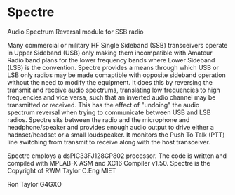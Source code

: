 # Spectre
Audio Spectrum Reversal module for SSB radio

Many commercial or military HF Single Sideband (SSB) transceivers operate in Upper Sideband (USB) only making them incompatible with Amateur Radio band plans for the lower 
frequency bands where Lower Sideband (LSB) is the convention. Spectre provides a means through which USB or LSB only radios may be made comaptible with opposite sideband operation
without the need to modify the equipment. It does this by reversing the transmit and receive audio spectrums, translating low frequencies to high frequencies and vice versa, such 
that an inverted audio channel may be transmitted or received. This has the effect of "undoing" the audio spectrum reversal when trying to communicate between USB and LSB radios.
Spectre sits between the radio and the microphone and headphone/speaker and provides enough audio output to drive either a hadnset/headset or a small loudspeaker. It monitors the 
Push To Talk (PTT) line switching from transmit to receive along with the host transceiver.

Spectre employs a dsPIC33FJ128GP802 processor. The code is written and compiled with MPLAB-X ASM and XC16 Compiler v1.50. Spectre is the Copyright of RWM Taylor C.Eng MIET

Ron Taylor G4GXO



